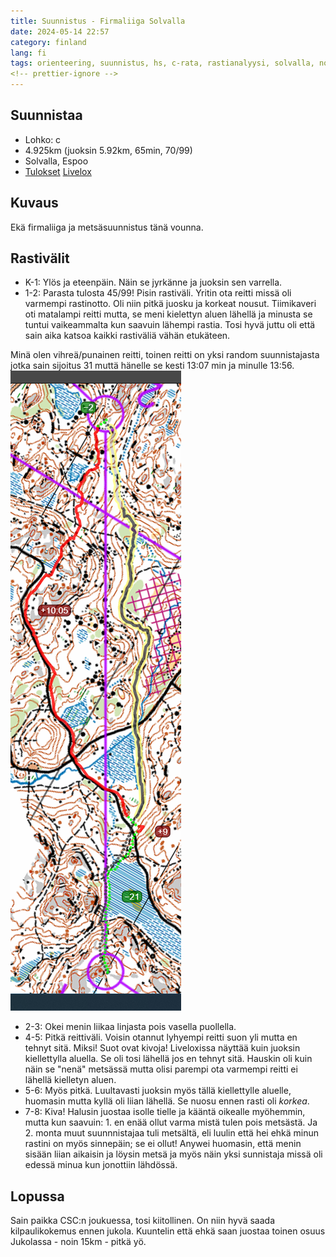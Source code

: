 ```yaml
---
title: Suunnistus - Firmaliiga Solvalla
date: 2024-05-14 22:57
category: finland
lang: fi
tags: orienteering, suunnistus, hs, c-rata, rastianalyysi, solvalla, noux, firmaliiga
<!-- prettier-ignore -->
---
```


## Suunnistaa

- Lohko: c
- 4.925km (juoksin 5.92km, 65min, 70/99)
- Solvalla, Espoo
- [Tulokset](http://online.helsinginsuunnistajat.fi/63073b75-3939-4c7f-919c-3a732b3e47eb/results/231daae1-4040-4021-ac38-9bdd27967afe)
  [Livelox](https://www.livelox.com/Viewer/Firmaliiga-Solvalla-Meerlampi/C?classId=763035&tab=player)

## Kuvaus

Ekä firmaliiga ja metsäsuunnistus tänä vounna.

## Rastivälit

- K-1: Ylös ja eteenpäin. Näin se jyrkänne ja juoksin sen varrella.
- 1-2: Parasta tulosta 45/99! Pisin rastiväli. Yritin ota reitti missä oli
  varmempi rastinotto. Oli niin pitkä juosku ja korkeat nousut. Tiimikaveri oti
  matalampi reitti mutta, se meni kielettyn aluen lähellä ja minusta se tuntui
  vaikeammalta kun saavuin lähempi rastia. Tosi hyvä juttu oli että sain aika
  katsoa kaikki rastiväliä vähän etukäteen.

Minä olen vihreä/punainen reitti, toinen reitti on yksi random suunnistajasta
jotka sain sijoitus 31 muttä hänelle se kesti 13:07 min ja minulle 13:56.
[![from rasti 1 to 2](images/f.2024.solvalla.1-2.png "1-2")](images/f.2024.solvalla.1-2.png)

- 2-3: Okei menin liikaa linjasta pois vasella puollella.
- 4-5: Pitkä reittiväli. Voisin otannut lyhyempi reitti suon yli mutta en tehnyt
  sitä. Miksi! Suot ovat kivoja! Liveloxissa näyttää kuin juoksin kiellettylla
  aluella. Se oli tosi lähellä jos en tehnyt sitä. Hauskin oli kuin näin se
  "nenä" metsässä mutta olisi parempi ota varmempi reitti ei lähellä kielletyn
  aluen.
- 5-6: Myös pitkä. Luultavasti juoksin myös tällä kiellettylle aluelle, huomasin
  mutta kyllä oli liian lähellä. Se nuosu ennen rasti oli _korkea_.
- 7-8: Kiva! Halusin juostaa isolle tielle ja kääntä oikealle myöhemmin, mutta
  kun saavuin: 1. en enää ollut varma mistä tulen pois metsästä. Ja 2. monta
  muut suunnnistajaa tuli metsältä, eli luulin että hei ehkä minun rastini on
  myös sinnepäin; se ei ollut! Anywei huomasin, että menin sisään liian aikaisin
  ja löysin metsä ja myös näin yksi sunnistaja missä oli edessä minua kun
  jonottiin lähdössä.

## Lopussa

Sain paikka CSC:n joukuessa, tosi kiitollinen. On niin hyvä saada
kilpaulikokemus ennen jukola. Kuuntelin että ehkä saan juostaa toinen osuus
Jukolassa - noin 15km - pitkä yö.
